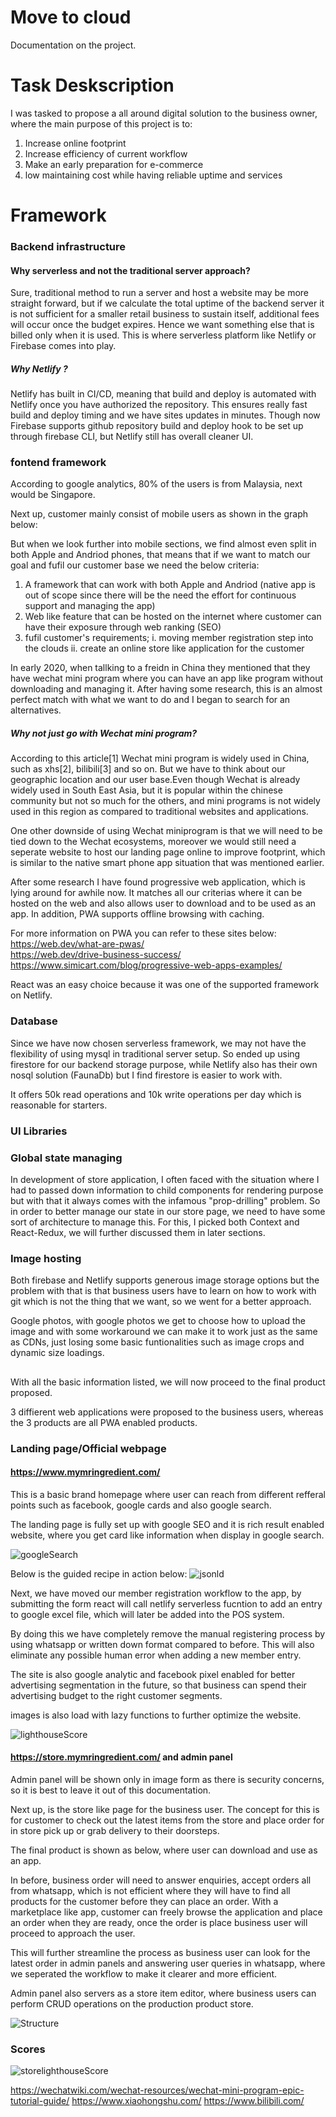# Move to cloud 
Documentation on the project.

# Task Deskscription
I was tasked to propose a all around digital solution to the business owner, where the main purpose of this project is to: <br />
1. Increase online footprint 
2. Increase efficiency of current workflow
3. Make an early preparation for e-commerce 
4. low maintaining cost while having reliable uptime and services

# Framework 

### Backend infrastructure 
#### Why serverless and not the traditional server approach? 
Sure, traditional method to run a server and host a website may be more straight forward, but if we calculate the total uptime of the backend server it is not sufficient for a smaller retail business to sustain itself, additional fees will occur once the budget expires. Hence we want something else that is billed only when it is used. This is where serverless platform like Netlify or Firebase comes into play.

##### Why Netlify ? 
Netlify has built in CI/CD, meaning that build and deploy is automated with Netlify once you have authorized the repository. This ensures really fast build and deploy timing and we have sites updates in minutes. Though now Firebase supports github repository build and deploy hook to be set up through firebase CLI, but Netlify still has overall cleaner UI. 

### fontend framework 

According to google analytics, 80% of the users is from Malaysia, next would be Singapore. 

Next up, customer mainly consist of mobile users as shown in the graph below:

But when we look further into mobile sections, we find almost even split in both Apple and Andriod phones, that means that if we want to match our goal and fufil our customer base we need the below criteria:
1. A framework that can work with both Apple and Andriod (native app is out of scope since there will be the need the effort for continuous support and managing the app)
2. Web like feature that can be hosted on the internet where customer can have their exposure through web ranking (SEO)
3. fufil customer's requirements;
    i. moving member registration step into the clouds
    ii. create an online store like application for the customer

In early 2020, when tallking to a freidn in China they mentioned that they have wechat mini program where you can have an app like program without downloading and managing it. After having some research, this is an almost perfect match with what we want to do and I began to search for an alternatives.

##### Why not just go with Wechat mini program? 
According to this article[1] Wechat mini program is widely used in China, such as xhs[2], bilibili[3] and so on. But we have to think about our geographic location and our user base.Even though Wechat is already widely used in South East Asia, but it is popular within the chinese community but not so much for the others, and mini programs is not widely used in this region as compared to traditional websites and applications.

One other downside of using Wechat miniprogram is that we will need to be tied down to the Wechat ecosystems, moreover we would still need a seperate website to host our landing page online to improve footprint, which is similar to the native smart phone app situation that was mentioned earlier.

After some research I have found progressive web application, which is lying around for awhile now. It matches all our criterias where it can be hosted on the web and also allows user to download and to be used as an app. In addition, PWA supports offline browsing with caching.

For more information on PWA you can refer to these sites below:  <br />
https://web.dev/what-are-pwas/  <br />
https://web.dev/drive-business-success/  <br />
https://www.simicart.com/blog/progressive-web-apps-examples/  <br />

React was an easy choice because it was one of the supported framework on Netlify.

### Database 

Since we have now chosen serverless framework, we may not have the flexibility of using mysql in traditional server setup. So ended up using firestore for our backend storage purpose, while Netlify also has their own nosql solution (FaunaDb) but I find firestore is easier to work with.

It offers 50k read operations and 10k write operations per day which is reasonable for starters.

### UI Libraries 



### Global state managing  

In development of store application, I often faced with the situation where I had to passed down information to child components for rendering purpose but with that it always comes with the infamous "prop-drilling" problem. So in order to better manage our state in our store page, we need to have some sort of architecture to manage this. For this, I picked both Context and React-Redux, we will further discussed them in later sections. 

### Image hosting 

Both firebase and Netlify supports generous image storage options but the problem with that is that business users have to learn on how to work with git which is not the thing that we want, so we went for a better approach. 

Google photos, with google photos we get to choose how to upload the image and with some workaround we can make it to work just as the same as CDNs, just losing some basic funtionalities such as image crops and dynamic size loadings.

## 

With all the basic information listed, we will now proceed to the final product proposed.

3 diffierent web applications were proposed to the business users, whereas the 3 products are all PWA enabled products.

### Landing page/Official webpage

#### https://www.mymringredient.com/
This is a basic brand homepage where user can reach from different refferal points such as facebook, google cards and also google search. 

The landing page is fully set up with google SEO and it is rich result enabled website, where you get card like information when display in google search. 

![googleSearch](https://github.com/MingSheng92/LocalRetailStoreProject/blob/main/proj_images/google%20%20search.JPG)

Below is the guided recipe in action below: 
![jsonld](https://github.com/MingSheng92/LocalRetailStoreProject/blob/main/proj_images/richResults.JPG)

Next, we have moved our member registration workflow to the app, by submitting the form react will call netlify serverless fucntion to add an entry to google excel file, which will later be added into the POS system.

By doing this we have completely remove the manual registering process by using whatsapp or written down format compared to before. This will also eliminate any possible human error when adding a new member entry. 

The site is also google analytic and facebook pixel enabled for better advertising segmentation in the future, so that business can spend their advertising budget to the right customer segments.

images is also load with lazy functions to further optimize the website.

![lighthouseScore](https://github.com/MingSheng92/LocalRetailStoreProject/blob/main/proj_images/mymringredient_Score.JPG)

#### https://store.mymringredient.com/ and admin panel 

Admin panel will be shown only in image form as there is security concerns, so it is best to leave it out of this documentation.

Next up, is the store like page for the business user. The concept for this is for customer to check out the latest items from the store and place order for in store pick up or grab delivery to their doorsteps.

The final product is shown as below, where user can download and use as an app.

In before, business order will need to answer enquiries, accept orders all from whatsapp, which is not efficient where they will have to find all products for the customer before they can place an order. With a marketplace like app, customer can freely browse the application and place an order when they are ready, once the order is place business user will proceed to approach the user. 

This will further streamline the process as business user can look for the latest order in admin panels and answering user queries in whatsapp, where we seperated the workflow to make it clearer and more efficient.

Admin panel also servers as a store item editor, where business users can perform CRUD operations on the production product store.

![Structure](https://github.com/MingSheng92/LocalRetailStoreProject/blob/main/proj_images/OnlineStoreStructure.png)

### Scores

![storelighthouseScore](https://github.com/MingSheng92/LocalRetailStoreProject/blob/main/proj_images/store.JPG)

https://wechatwiki.com/wechat-resources/wechat-mini-program-epic-tutorial-guide/
https://www.xiaohongshu.com/
https://www.bilibili.com/

